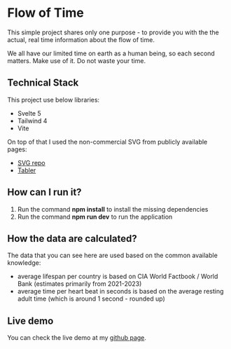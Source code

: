 # Flow of Time

This simple project shares only one purpose - to provide you with the the actual, real time information about the flow of time.

We all have our limited time on earth as a human being, so each second matters. Make use of it. Do not waste your time.

## Technical Stack

This project use below libraries:

- Svelte 5
- Tailwind 4
- Vite

On top of that I used the non-commercial SVG from publicly available pages:

- [SVG repo](https://www.svgrepo.com/)
- [Tabler](https://tabler.io/icons)

## How can I run it?

1. Run the command **npm install** to install the missing dependencies
2. Run the command **npm run dev** to run the application

## How the data are calculated?

The data that you can see here are used based on the common available knowledge:

- average lifespan per country is based on CIA World Factbook / World Bank (estimates primarily from 2021-2023)
- average time per heart beat in seconds is based on the average resting adult time (which is around 1 second - rounded up)

## Live demo

You can check the live demo at my [github page](https://mspiechowicz.github.io/flowoftime/).
